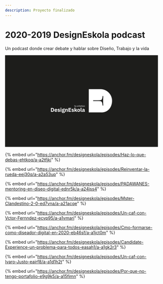 ```yaml
---
description: Proyecto finalizado
---
```


# 2020-2019 DesignEskola podcast

Un podcast donde crear debate y hablar sobre Diseño, Trabajo y la vida

![](../.gitbook/assets/imagen.png)

{% embed url="https://anchor.fm/designeskola/episodes/Haz-lo-que-debas-ehtkoq/a-a2tfjki" %}

{% embed url="https://anchor.fm/designeskola/episodes/Reinventar-la-rueda-eej30q/a-a2a53up" %}

{% embed url="https://anchor.fm/designeskola/episodes/PADAWANES-mentoring-en-diseo-digital-ednr5k/a-a24jss4" %}

{% embed url="https://anchor.fm/designeskola/episodes/Mster-Clandestino-2-0-ed7vna/a-a21acqe" %}

{% embed url="https://anchor.fm/designeskola/episodes/Un-caf-con-Vctor-Fernndez-ecvp95/a-a1vmari" %}

{% embed url="https://anchor.fm/designeskola/episodes/Cmo-formarse-como-diseador-digital-en-2020-eb46sf/a-a1jct0m" %}

{% embed url="https://anchor.fm/designeskola/episodes/Candidate-Experience-un-problema-para-todos-easah1/a-a1gk2r3" %}

{% embed url="https://anchor.fm/designeskola/episodes/Un-caf-con-lvaro-Justo-eairf8/a-a1d1h2t" %}

{% embed url="https://anchor.fm/designeskola/episodes/Por-que-no-tengo-portafolio-e9g9k5/a-a15fimn" %}








